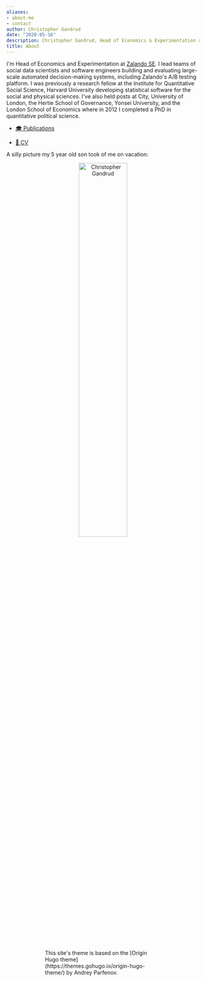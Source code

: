 ```yaml
---
aliases:
- about-me
- contact
author: Christopher Gandrud
date: "2020-05-16"
description: Christopher Gandrud, Head of Economics & Experimentation at Zalando
title: About
---
```


I'm Head of Economics and Experimentation at [Zalando SE](https://www.zalando.de/). I lead teams of social data scientists and software engineers building and evaluating large-scale automated decision-making systems, including Zalando's A/B testing platform. I was previously a research fellow at the Institute for Quantitative Social Science, Harvard University developing statistical software for the social and physical sciences. I've also held posts at City, University of London, the Hertie School of Governance, Yonsei University, and the London School of Economics where in 2012 I completed a PhD in quantitative political science.

- [🎓 Publications](https://scholar.google.com/citations?user=mFOkxwEAAAAJ&hl=en)

- [📄 CV](https://www.dropbox.com/s/vhc3bbqcdupel58/Gandrud_cv.pdf?dl=0)

A silly picture my 5 year old son took of me on vacation:

<center>
  <img src="/about/about_files/christopher-gandrud-profile.svg" alt="Christopher Gandrud" width="50%"/>
</center>


<p style="margin:20%">
  This site's theme is based on the [Origin Hugo theme](https://themes.gohugo.io/origin-hugo-theme/) by Andrey Parfenov.
</p>